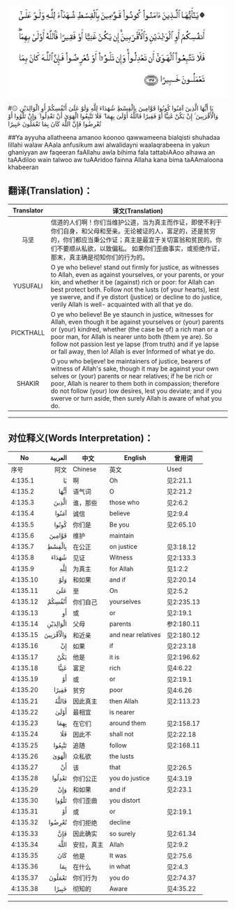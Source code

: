 ![004:135](images/004_135.gif)

#۞ يَا أَيُّهَا الَّذِينَ آمَنُوا كُونُوا قَوَّامِينَ بِالْقِسْطِ شُهَدَاءَ لِلَّهِ وَلَوْ عَلَىٰ أَنْفُسِكُمْ أَوِ الْوَالِدَيْنِ وَالْأَقْرَبِينَ ۚ إِنْ يَكُنْ غَنِيًّا أَوْ فَقِيرًا فَاللَّهُ أَوْلَىٰ بِهِمَا ۖ فَلَا تَتَّبِعُوا الْهَوَىٰ أَنْ تَعْدِلُوا ۚ وَإِنْ تَلْوُوا أَوْ تُعْرِضُوا فَإِنَّ اللَّهَ كَانَ بِمَا تَعْمَلُونَ خَبِيرًا 

##Ya ayyuha allatheena amanoo koonoo qawwameena bialqisti shuhadaa lillahi walaw AAala anfusikum awi alwalidayni waalaqrabeena in yakun ghaniyyan aw faqeeran faAllahu awla bihima fala tattabiAAoo alhawa an taAAdiloo wain talwoo aw tuAAridoo fainna Allaha kana bima taAAmaloona khabeeran 

## 翻译(Translation)：

| Translator | 译文(Translation)                                            |
| :--------: | ------------------------------------------------------------ |
|    马坚    | 信道的人们啊！你们当维护公道，当为真主而作证，即使不利于你们自身，和父母和至亲。无论被证的人，富足的，还是贫穷的，你们都应当秉公作证；真主是最宜于关切富翁和贫民的。你们不要顺从私欲，以致偏私。 如果你们歪曲事实，或拒绝作证，那末，真主确是彻知你们的行为的。 |
|  YUSUFALI  | O ye who believe! stand out firmly for justice, as witnesses to Allah, even as against yourselves, or your parents, or your kin, and whether it be (against) rich or poor: for Allah can best protect both. Follow not the lusts (of your hearts), lest ye swerve, and if ye distort (justice) or decline to do justice, verily Allah is well- acquainted with all that ye do. |
| PICKTHALL  | O ye who believe! Be ye staunch in justice, witnesses for Allah, even though it be against yourselves or (your) parents or (your) kindred, whether (the case be of) a rich man or a poor man, for Allah is nearer unto both (them ye are). So follow not passion lest ye lapse (from truth) and if ye lapse or fall away, then lo! Allah is ever Informed of what ye do. |
|   SHAKIR   | O you who beljeve! be maintainers of justice, bearers of witness of Allah's sake, though it may be against your own selves or (your) parents or near relatives; if he be rich or poor, Allah is nearer to them both in compassion; therefore do not follow (your) low desires, lest you deviate; and if you swerve or turn aside, then surely Allah is aware of what you do. |

---

## 对位释义(Words Interpretation)：

| No   | العربية | 中文    | English | 曾用词 |
| ---- | ------: | ------- | ------- | ------ |
| 序号 |    阿文 | Chinese | 英文    | Used   |
| 4:135.1  | يَا        | 啊         | Oh                 | 见2:21.1   |
| 4:135.2  | أَيُّهَا      | 语气词     | O                  | 见2:21.2   |
| 4:135.3  | الَّذِينَ     | 谁，那些   | those who          | 见2:6.2    |
| 4:135.4  | آمَنُوا     | 诚信       | believe            | 见2:9.4    |
| 4:135.5  | كُونُوا     | 你们是     | Be you             | 见2:65.10  |
| 4:135.6  | قَوَّامِينَ    | 维护       | maintain           |            |
| 4:135.7  | بِالْقِسْطِ    | 在公正     | on justice         | 见3:18.12  |
| 4:135.8  | شُهَدَاءَ     | 见证       | Witness            | 见2:133.3  |
| 4:135.9  | لِلَّهِ       | 为真主     | for Allah          | 见1:2.2    |
| 4:135.10 | وَلَوْ       | 和如果     | and if             | 见2:20.14  |
| 4:135.11 | عَلَىٰ       | 至         | On                 | 见2:5.2    |
| 4:135.12 | أَنْفُسِكُمْ    | 你们自己   | yourselves         | 见2:235.13 |
| 4:135.13 | أَوِ        | 或         | or                 | 见2:19.1   |
| 4:135.14 | الْوَالِدَيْنِ  | 父母       | parents            | 参2:180.11 |
| 4:135.15 | وَالْأَقْرَبِينَ | 和近亲     | and near relatives | 见2:180.12 |
| 4:135.16 | إِنْ        | 如果       | if                 | 见2:23.18  |
| 4:135.17 | يَكُنْ       | 他是       | it is              | 见2:196.62 |
| 4:135.18 | غَنِيًّا      | 富足       | rich               | 见4:6.22   |
| 4:135.19 | أَوْ        | 或         | or                 | 见2:19.1   |
| 4:135.20 | فَقِيرًا     | 贫穷       | poor               | 见4:6.26   |
| 4:135.21 | فَاللَّهُ     | 因此真主   | then Allah         | 见2:113.23 |
| 4:135.22 | أَوْلَىٰ      | 最相宜     | is nearer          |            |
| 4:135.23 | بِهِمَا      | 在它们     | around them        | 见2:158.17 |
| 4:135.24 | فَلَا       | 因此不     | shall not          | 见2:22.18  |
| 4:135.25 | تَتَّبِعُوا    | 追随       | follow             | 见2:168.11 |
| 4:135.26 | الْهَوَىٰ     | 众私欲     | the lusts          |            |
| 4:135.27 | أَنْ        | 该         | that               | 见2:26.5   |
| 4:135.28 | تَعْدِلُوا    | 你们公正   | you do justice     | 见4:3.19   |
| 4:135.29 | وَإِنْ       | 和如果     | and if             | 见2:23.1 |
| 4:135.30 | تَلْوُوا     | 你们歪曲   | you distort        |            |
| 4:135.31 | أَوْ        | 或         | or                 | 见2:19.1   |
| 4:135.32 | تُعْرِضُوا    | 你们拒绝   | decline            |            |
| 4:135.33 | فَإِنَّ       | 因此确实   | so surely          | 见2:61.34  |
| 4:135.34 | اللَّهَ      | 安拉，真主 | Allah              | 见2:9.2 |
| 4:135.35 | كَانَ       | 他是       | It was             | 见2:75.6   |
| 4:135.36 | بِمَا       | 在什么     | in what            | 见2:4.3    |
| 4:135.37 | تَعْمَلُونَ    | 你们行为   | you do             | 见2:74.37  |
| 4:135.38 | خَبِيرًا     | 彻知的     | Aware              | 见4:35.22  |

---
